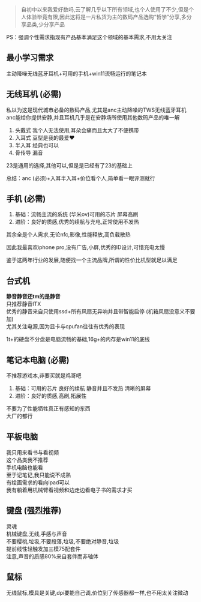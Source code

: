 > 自初中以来我爱好数吗,云了解几乎以下所有领域,也个人使用了不少,但是个人体验毕竟有限,因此这将是一片私货为主的数码产品选购“哲学”分享,多分享品类,少分享产品

PS：强调个性需求指现有产品基本满足这个领域的基本需求,不用太关注

## 最小学习需求

主动降噪无线蓝牙耳机+可用的手机+win11流畅运行的笔记本

## 无线耳机 (必需)

私以为这是现代城市必备的数码产品,尤其是anc主动降噪的TWS无线蓝牙耳机  
anc能给你提供安静,并且耳机几乎是在安静场所使用其他数码产品的唯一解
1. 头戴式  我个人无法使用,耳朵会痛而且太大了不便携带  
1. 入耳式 豆型是我的最爱❤️  
1. 半入耳 经典也可以  
1. 骨传导 漏音  

23是通用的选择,其他可以,但是是已经有了23的基础上

总结：anc (必须)+入耳半入耳+价位看个人,简单看一眼评测就行

## 手机 (必需)

1. 基础：流畅主流的系统 (华米ov)可用的芯片 屏幕高刷  
2. 进阶：良好的质感,优秀的续航与充电,正常使用不发热  

其余全是个人需求,无论nfc,影像,性能释放,高负载散热

因此我最喜欢iphone pro,没有广告,小屏,优秀的ID设计,可惜充电太慢

鉴于这两年行业的发展,随便找一个主流品牌,所谓的性价比机型就足以满足

## 台式机

**静音静音还tm的是静音**  
只推荐静音ITX  
优秀的静音来自只使用ssd+所有风扇无异响并且带智能启停 (机箱风扇没意义不要加)  
尤其关注电源,因为显卡与cpufan往往有优秀的表现  

1t+的硬盘不分盘是电脑流畅的基础,16g+的内存是win11的底线

## 笔记本电脑 (必需)

不推荐游戏本,非要买就是鸡哥吧  
1. 基础：可用的芯片 良好的续航 静音并且不发热 清晰的屏幕  
2. 进阶：良好的质感,高刷,拓展性  

不要为了性能牺牲真正有感知的东西  
大厂的都行

## 平板电脑

我只用来看书与看视频  
这个品类我不推荐  
手机电脑也能看  
至于记笔记,我只能说不成熟  
有绘画需求的看向ipad可以  
我有躺着用机械臂看视频和边走边看电子书的需求才买  

## 键盘 (强烈推荐)

灵魂  
机械键盘,无线,手感与声音  
不要樱桃,垃圾,不要段落,垃圾,不要绝对静音,垃圾  
提前线性轻触发加三模75配套件  
注意,声音的质感80%来自套件而非轴体  

## 鼠标

无线鼠标,模具是关键,dpi要能自己调,价位到了传感器都一样,也不用太关注微动